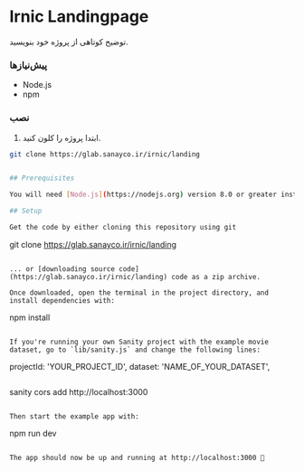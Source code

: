 # Irnic Landingpage

توضیح کوتاهی از پروژه خود بنویسید.


### پیش‌نیازها

- Node.js
- npm

### نصب

1. ابتدا پروژه را کلون کنید.

```bash
git clone https://glab.sanayco.ir/irnic/landing


## Prerequisites

You will need [Node.js](https://nodejs.org) version 8.0 or greater installed on your system.

## Setup

Get the code by either cloning this repository using git

```
git clone https://glab.sanayco.ir/irnic/landing
```

... or [downloading source code](https://glab.sanayco.ir/irnic/landing) code as a zip archive.

Once downloaded, open the terminal in the project directory, and install dependencies with:

```
npm install
```

If you're running your own Sanity project with the example movie dataset, go to `lib/sanity.js` and change the following lines:

```
  projectId: 'YOUR_PROJECT_ID',
  dataset: 'NAME_OF_YOUR_DATASET',
```

```
sanity cors add http://localhost:3000
```

Then start the example app with:

```
npm run dev
```

The app should now be up and running at http://localhost:3000 🚀